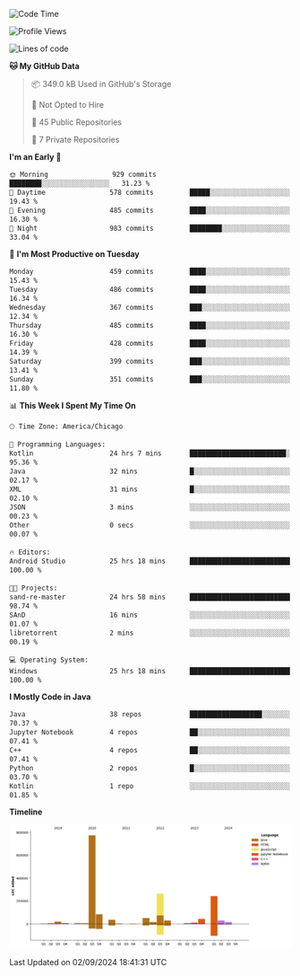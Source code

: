 <!--START_SECTION:waka-->
![Code Time](http://img.shields.io/badge/Code%20Time-574%20hrs%2052%20mins-blue)

![Profile Views](http://img.shields.io/badge/Profile%20Views-19-blue)

![Lines of code](https://img.shields.io/badge/From%20Hello%20World%20I%27ve%20Written-1.7%20million%20lines%20of%20code-blue)

**🐱 My GitHub Data** 

> 📦 349.0 kB Used in GitHub's Storage 
 > 
> 🚫 Not Opted to Hire
 > 
> 📜 45 Public Repositories 
 > 
> 🔑 7 Private Repositories 
 > 
**I'm an Early 🐤** 

```text
🌞 Morning                929 commits         ████████░░░░░░░░░░░░░░░░░   31.23 % 
🌆 Daytime                578 commits         █████░░░░░░░░░░░░░░░░░░░░   19.43 % 
🌃 Evening                485 commits         ████░░░░░░░░░░░░░░░░░░░░░   16.30 % 
🌙 Night                  983 commits         ████████░░░░░░░░░░░░░░░░░   33.04 % 
```
📅 **I'm Most Productive on Tuesday** 

```text
Monday                   459 commits         ████░░░░░░░░░░░░░░░░░░░░░   15.43 % 
Tuesday                  486 commits         ████░░░░░░░░░░░░░░░░░░░░░   16.34 % 
Wednesday                367 commits         ███░░░░░░░░░░░░░░░░░░░░░░   12.34 % 
Thursday                 485 commits         ████░░░░░░░░░░░░░░░░░░░░░   16.30 % 
Friday                   428 commits         ████░░░░░░░░░░░░░░░░░░░░░   14.39 % 
Saturday                 399 commits         ███░░░░░░░░░░░░░░░░░░░░░░   13.41 % 
Sunday                   351 commits         ███░░░░░░░░░░░░░░░░░░░░░░   11.80 % 
```


📊 **This Week I Spent My Time On** 

```text
🕑︎ Time Zone: America/Chicago

💬 Programming Languages: 
Kotlin                   24 hrs 7 mins       ████████████████████████░   95.36 % 
Java                     32 mins             █░░░░░░░░░░░░░░░░░░░░░░░░   02.17 % 
XML                      31 mins             █░░░░░░░░░░░░░░░░░░░░░░░░   02.10 % 
JSON                     3 mins              ░░░░░░░░░░░░░░░░░░░░░░░░░   00.23 % 
Other                    0 secs              ░░░░░░░░░░░░░░░░░░░░░░░░░   00.07 % 

🔥 Editors: 
Android Studio           25 hrs 18 mins      █████████████████████████   100.00 % 

🐱‍💻 Projects: 
sand-re-master           24 hrs 58 mins      █████████████████████████   98.74 % 
SAnD                     16 mins             ░░░░░░░░░░░░░░░░░░░░░░░░░   01.07 % 
libretorrent             2 mins              ░░░░░░░░░░░░░░░░░░░░░░░░░   00.19 % 

💻 Operating System: 
Windows                  25 hrs 18 mins      █████████████████████████   100.00 % 
```

**I Mostly Code in Java** 

```text
Java                     38 repos            ██████████████████░░░░░░░   70.37 % 
Jupyter Notebook         4 repos             ██░░░░░░░░░░░░░░░░░░░░░░░   07.41 % 
C++                      4 repos             ██░░░░░░░░░░░░░░░░░░░░░░░   07.41 % 
Python                   2 repos             █░░░░░░░░░░░░░░░░░░░░░░░░   03.70 % 
Kotlin                   1 repo              ░░░░░░░░░░░░░░░░░░░░░░░░░   01.85 % 
```



**Timeline**

![Lines of Code chart](https://raw.githubusercontent.com/phanijsp/phanijsp/main/assets/bar_graph.png)


 Last Updated on 02/09/2024 18:41:31 UTC
<!--END_SECTION:waka-->
